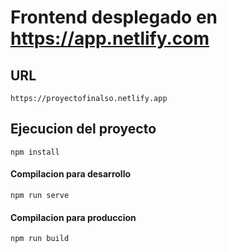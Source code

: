 # Frontend desplegado en https://app.netlify.com

## URL
```
https://proyectofinalso.netlify.app
```

## Ejecucion del proyecto
```
npm install
```

#### Compilacion para desarrollo
```
npm run serve
```

#### Compilacion para produccion
```
npm run build
```
